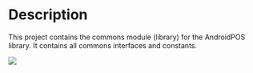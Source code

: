 # Description
This project contains the commons module (library) for the AndroidPOS library. It contains all commons interfaces and constants.

[![](https://jitpack.io/v/datalogic/androidpos-commons.svg)](https://jitpack.io/#datalogic/androidpos-commons)